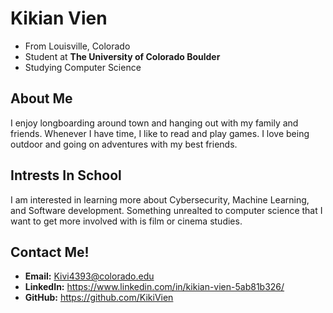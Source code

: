 # Kikian Vien
- From Louisville, Colorado
- Student at **The University of Colorado Boulder**
- Studying Computer Science
  
## About Me
I enjoy longboarding around town and hanging out with my family and friends. Whenever I have time, I like to read and play games. I love being outdoor and going on adventures with my best friends.

## Intrests In School
I am interested in learning more about Cybersecurity, Machine Learning, and Software development. Something unrealted to computer science that I want to get more involved with is film or cinema studies.

## Contact Me!
- **Email:** Kivi4393@colorado.edu
- **LinkedIn:** https://www.linkedin.com/in/kikian-vien-5ab81b326/
- **GitHub:** https://github.com/KikiVien


